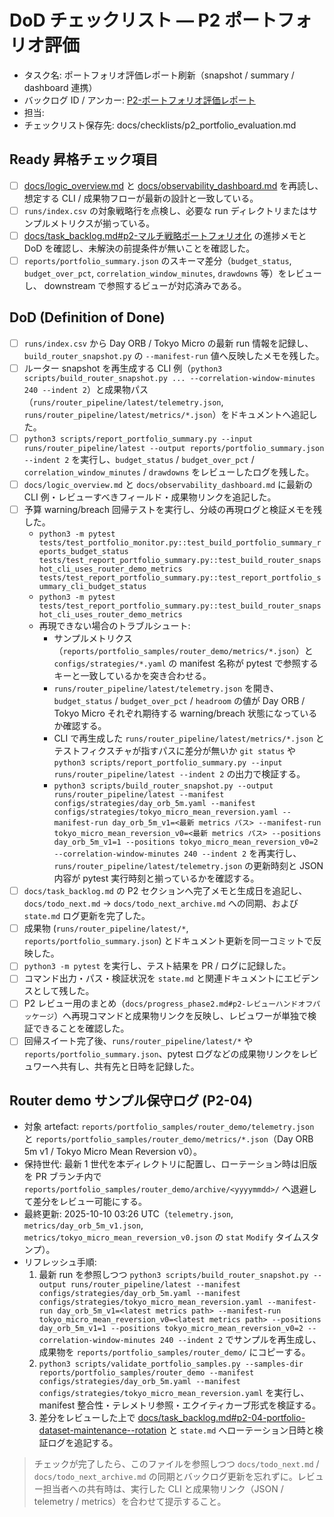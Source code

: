 # DoD チェックリスト — P2 ポートフォリオ評価

- タスク名: ポートフォリオ評価レポート刷新（snapshot / summary / dashboard 連携）
- バックログ ID / アンカー: [P2-ポートフォリオ評価レポート](../task_backlog.md#p2-portfolio-evaluation)
- 担当: <!-- operator_name -->
- チェックリスト保存先: docs/checklists/p2_portfolio_evaluation.md

## Ready 昇格チェック項目
- [ ] [docs/logic_overview.md](../logic_overview.md) と [docs/observability_dashboard.md](../observability_dashboard.md) を再読し、想定する CLI / 成果物フローが最新の設計と一致している。
- [ ] `runs/index.csv` の対象戦略行を点検し、必要な run ディレクトリまたはサンプルメトリクスが揃っている。
- [ ] [docs/task_backlog.md#p2-マルチ戦略ポートフォリオ化](../task_backlog.md#p2-マルチ戦略ポートフォリオ化) の進捗メモと DoD を確認し、未解決の前提条件が無いことを確認した。
- [ ] `reports/portfolio_summary.json` のスキーマ差分（`budget_status`, `budget_over_pct`, `correlation_window_minutes`, `drawdowns` 等）をレビューし、 downstream で参照するビューが対応済みである。

## DoD (Definition of Done)
- [ ] `runs/index.csv` から Day ORB / Tokyo Micro の最新 run 情報を記録し、`build_router_snapshot.py` の `--manifest-run` 値へ反映したメモを残した。
- [ ] ルーター snapshot を再生成する CLI 例（`python3 scripts/build_router_snapshot.py ... --correlation-window-minutes 240 --indent 2`）と成果物パス（`runs/router_pipeline/latest/telemetry.json`, `runs/router_pipeline/latest/metrics/*.json`）をドキュメントへ追記した。
- [ ] `python3 scripts/report_portfolio_summary.py --input runs/router_pipeline/latest --output reports/portfolio_summary.json --indent 2` を実行し、`budget_status` / `budget_over_pct` / `correlation_window_minutes` / `drawdowns` をレビューしたログを残した。
- [ ] `docs/logic_overview.md` と `docs/observability_dashboard.md` に最新の CLI 例・レビューすべきフィールド・成果物リンクを追記した。
- [ ] 予算 warning/breach 回帰テストを実行し、分岐の再現ログと検証メモを残した。
  - `python3 -m pytest tests/test_portfolio_monitor.py::test_build_portfolio_summary_reports_budget_status tests/test_report_portfolio_summary.py::test_build_router_snapshot_cli_uses_router_demo_metrics tests/test_report_portfolio_summary.py::test_report_portfolio_summary_cli_budget_status`
  - `python3 -m pytest tests/test_report_portfolio_summary.py::test_build_router_snapshot_cli_uses_router_demo_metrics`
  - 再現できない場合のトラブルシュート:
    - サンプルメトリクス（`reports/portfolio_samples/router_demo/metrics/*.json`）と `configs/strategies/*.yaml` の manifest 名称が pytest で参照するキーと一致しているかを突き合わせる。
    - `runs/router_pipeline/latest/telemetry.json` を開き、`budget_status` / `budget_over_pct` / `headroom` の値が Day ORB / Tokyo Micro それぞれ期待する warning/breach 状態になっているか確認する。
    - CLI で再生成した `runs/router_pipeline/latest/metrics/*.json` とテストフィクスチャが指すパスに差分が無いか `git status` や `python3 scripts/report_portfolio_summary.py --input runs/router_pipeline/latest --indent 2` の出力で検証する。
    - `python3 scripts/build_router_snapshot.py --output runs/router_pipeline/latest --manifest configs/strategies/day_orb_5m.yaml --manifest configs/strategies/tokyo_micro_mean_reversion.yaml --manifest-run day_orb_5m_v1=<最新 metrics パス> --manifest-run tokyo_micro_mean_reversion_v0=<最新 metrics パス> --positions day_orb_5m_v1=1 --positions tokyo_micro_mean_reversion_v0=2 --correlation-window-minutes 240 --indent 2` を再実行し、`runs/router_pipeline/latest/telemetry.json` の更新時刻と JSON 内容が pytest 実行時刻と揃っているかを確認する。
- [ ] `docs/task_backlog.md` の P2 セクションへ完了メモと生成日を追記し、`docs/todo_next.md` → `docs/todo_next_archive.md` への同期、および `state.md` ログ更新を完了した。
- [ ] 成果物 (`runs/router_pipeline/latest/*`, `reports/portfolio_summary.json`) とドキュメント更新を同一コミットで反映した。
- [ ] `python3 -m pytest` を実行し、テスト結果を PR / ログに記録した。
- [ ] コマンド出力・パス・検証状況を `state.md` と関連ドキュメントにエビデンスとして残した。
- [ ] P2 レビュー用のまとめ（`docs/progress_phase2.md#p2-レビューハンドオフパッケージ`）へ再現コマンドと成果物リンクを反映し、レビュワーが単独で検証できることを確認した。
- [ ] 回帰スイート完了後、`runs/router_pipeline/latest/*` や `reports/portfolio_summary.json`、pytest ログなどの成果物リンクをレビュワーへ共有し、共有先と日時を記録した。

## Router demo サンプル保守ログ (P2-04)

- 対象 artefact: `reports/portfolio_samples/router_demo/telemetry.json` と `reports/portfolio_samples/router_demo/metrics/*.json`（Day ORB 5m v1 / Tokyo Micro Mean Reversion v0）。
- 保持世代: 最新 1 世代を本ディレクトリに配置し、ローテーション時は旧版を PR ブランチ内で `reports/portfolio_samples/router_demo/archive/<yyyymmdd>/` へ退避して差分をレビュー可能にする。
- 最終更新: 2025-10-10 03:26 UTC（`telemetry.json`, `metrics/day_orb_5m_v1.json`, `metrics/tokyo_micro_mean_reversion_v0.json` の `stat` `Modify` タイムスタンプ）。
- リフレッシュ手順:
  1. 最新 run を参照しつつ `python3 scripts/build_router_snapshot.py --output runs/router_pipeline/latest --manifest configs/strategies/day_orb_5m.yaml --manifest configs/strategies/tokyo_micro_mean_reversion.yaml --manifest-run day_orb_5m_v1=<latest metrics path> --manifest-run tokyo_micro_mean_reversion_v0=<latest metrics path> --positions day_orb_5m_v1=1 --positions tokyo_micro_mean_reversion_v0=2 --correlation-window-minutes 240 --indent 2` でサンプルを再生成し、成果物を `reports/portfolio_samples/router_demo/` にコピーする。
  2. `python3 scripts/validate_portfolio_samples.py --samples-dir reports/portfolio_samples/router_demo --manifest configs/strategies/day_orb_5m.yaml --manifest configs/strategies/tokyo_micro_mean_reversion.yaml` を実行し、manifest 整合性・テレメトリ参照・エクイティカーブ形式を検証する。
  3. 差分をレビューした上で [docs/task_backlog.md#p2-04-portfolio-dataset-maintenance--rotation](../task_backlog.md#p2-04-portfolio-dataset-maintenance--rotation) と `state.md` へローテーション日時と検証ログを追記する。

> チェックが完了したら、このファイルを参照しつつ `docs/todo_next.md` / `docs/todo_next_archive.md` の同期とバックログ更新を忘れずに。レビュー担当者への共有時は、実行した CLI と成果物リンク（JSON / telemetry / metrics）を合わせて提示すること。
